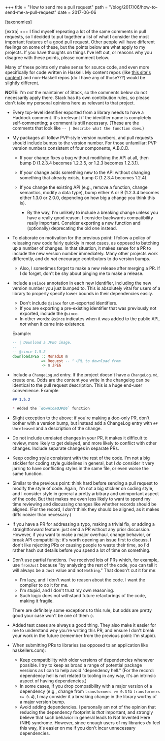 +++
title = "How to send me a pull request"
path = "/blog/2017/06/how-to-send-me-a-pull-request"
date = 2017-06-06

[taxonomies]

[extra]
+++
I find myself repeating a lot of the same comments in pull requests,
so I decided to put together a list of what I consider the most
important features of a good pull request. Other people will have
different feelings on some of these, but the points below are what
apply to my projects. If you have thoughts on things I've left out, or
reasons why you disagree with these points, please comment below.

Many of these points only make sense for source code, and even more
specifically for code written in Haskell. My content repos (like
[this site's content](https://github.com/snoyberg/snoyman.com-content))
and non-Haskell repos (do I have any of those???) would be slightly
different.

__NOTE__: I'm _not_ the maintainer of Stack, so the comments below do
not necessarily apply there. Stack has its own contribution rules, so
please don't take my personal opinions here as relevant to that
project.

* Every top-level identifier exported from a library needs to have a
  Haddock comment. It's irrelevant if the identifier name is
  completely self-commenting; a comment is still necessary. (These are
  the comments that look like `-- | Describe what the function does`.)
* My packages all follow PVP-style version numbers, and pull requests
  should include bumps to the version number. For those unfamiliar:
  PVP version numbers consistent of four components, A.B.C.D.

    * If your change fixes a bug without modifying the API at all,
      then bump D (1.2.3.4 becomes 1.2.3.5, or 1.2.3 becomes 1.2.3.1).
    * If your change adds something new to the API without changing
      something that already exists, bump C (1.2.3.4 becomes 1.2.4).
    * If you change the existing API (e.g., remove a function, change
      semantics, modify a data type), bump either A or B (1.2.3.4
      becomes either 1.3.0 or 2.0.0, depending on how big a change you
      think this is).

        * By the way, I'm unlikely to include a breaking change unless
          you have a really good reason. I consider backwards
          compatibility really important. Consider exporting a new
          function and (optionally) deprecating the old one instead.

* To elaborate on motivation for the previous point: I follow a policy
  of releasing new code fairly quickly in most cases, as opposed to
  batching up a number of changes. In that situation, it makes sense
  for a PR to include the new version number immediately. Many other
  projects work differently, and do _not_ encourage contributors to do
  version bumps.

    * Also, I sometimes forget to make a new release after merging a
      PR. If I do forget, don't be shy about pinging me to make a
      release.

*   Include a `@since` annotation in each new identifier, including
    the new version number you just bumped to. This is absolutely
    vital for users of a library to properly specify lower bounds in
    their dependencies easily.

    * Don't include `@since` for un-exported identifiers.
    * If you are exporting a pre-existing identifier that was previously not exported, include the `@since`.
    * In other words: `@since` indicates when it was added to the
      public API, _not_ when it came into existence.

    Example:

    ```haskell
    -- | Download a JPEG image.
    --
    -- @since 1.5.2
    downloadJPEG :: MonadIO m
                 => Request -- ^ URL to download from
                 -> m JPEG
    ```

*   Include a `ChangeLog.md` entry. If the project doesn't have a
    `ChangeLog.md`, create one. Odds are the content you write in the
    changelog can be identical to the pull request description. This
    is a huge end-user convenience. Example:

    ```markdown
    ## 1.5.2

    * Added the `downloadJPEG` function
    ```

* Slight exception to the above: if you're making a doc-only PR, don't bother
  with a version bump, but instead add a ChangeLog entry with `## Unreleased`
  and a description of the change.

* Do not include unrelated changes in your PR, it makes it difficult
  to review, more likely to get delayed, and more likely to conflict
  with other changes. Include separate changes in separate PRs.
* Keep coding style consistent with the rest of the code. I'm not a
  big stickler for coding style guidelines in general, but I _do_
  consider it very jarring to have conflicting styles in the same
  file, or even worse the same function.
* Similar to the previous point: think hard before sending a pull
  request to modify the style of code. Again, I'm not a big stickler
  on coding style, and I consider style in general a pretty arbitrary
  and unimportant aspect of the code. But that makes me even less
  likely to want to spend my time reviewing and discussing changes
  like whether records should be aligned. (For the record, I _don't_
  think they should be aligned, as it makes diffs noisier than
  necessary.)
* If you have a PR for addressing a typo, making a trivial fix, or
  adding a straightforward feature: just send a PR without any prior
  discussion. However, if you want to make a major overhaul, change
  behavior, or break API compatibility: it's worth opening an issue
  first to discuss. I don't like rejecting PRs or causing people to
  waste their time, so I'd rather hash out details before you spend a
  lot of time on something.

*   Don't use partial functions. I've received lots of PRs which, for
    example, use `fromJust` because "by analyzing the rest of the
    code, you can tell it will always be a `Just` value and not
    `Nothing`." That doesn't cut it for me:

    * I'm lazy, and I don't want to reason about the code. I want the
      compiler to do it for me.
    * I'm stupid, and I don't trust my own reasoning.
    * Such logic does not withstand future refactorings of the code,
      making it fragile.

    There are definitely some exceptions to this rule, but odds are
    pretty good your case won't be one of them :).

* Added test cases are always a good thing. They also make it easier
  for me to understand _why_ you're writing this PR, and ensure I
  don't break your work in the future (remember from the previous
  point: I'm stupid).

* When submitting PRs to libraries (as opposed to an application like
  haskellers.com):

    * Keep compatibility with older versions of dependencies whenever
      possible. I try to keep as broad a range of potential package
      versions as I can to help avoid "dependency hell." (For the
      record: dependency hell is not related to tooling in any way,
      it's an intrinsic aspect of having dependencies.)
    * In some cases, if you drop compatibility with a major version of
      a dependency (e.g., change from `transformers >= 0.3` to
      `transformers >= 0.4`), I may consider it a breaking change in
      the library worthy of a major version bump.
    * Avoid adding dependencies. I personally am not of the opinion
      that reducing the dependency footprint is _that_ important, and
      strongly believe that such behavior in general leads to Not
      Invented Here (NIH) syndrome. However, since enough users of my
      libraries _do_ feel this way, it's easier on me if you don't
      incur unnecessary dependencies.
